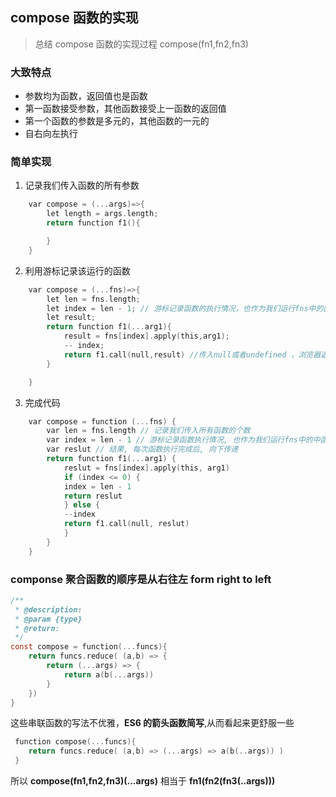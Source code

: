 <!--
 * @Author: your name
 * @Date: 2020-05-20 10:27:24
 * @LastEditTime: 2020-05-20 14:50:40
 * @LastEditors: Please set LastEditors
 * @Description: In User Settings Edit
 * @FilePath: /axzo-oms/Users/fgl/functional/02-compose.md
-->

## compose 函数的实现

> 总结 compose 函数的实现过程 compose(fn1,fn2,fn3)

### 大致特点

- 参数均为函数，返回值也是函数
- 第一函数接受参数，其他函数接受上一函数的返回值
- 第一个函数的参数是多元的，其他函数的一元的
- 自右向左执行

### 简单实现

1. 记录我们传入函数的所有参数

```c
    var compose = (...args)=>{
        let length = args.length;
        return function f1(){

        }
    }
```

2. 利用游标记录该运行的函数

```c
    var compose = (...fns)=>{
        let len = fns.length;
        let index = len - 1; // 游标记录函数的执行情况，也作为我们运行fns中的函数的索引
        let result;
        return function f1(...arg1){
            result = fns[index].apply(this,arg1);
            -- index;
            return f1.call(null,result) //传入null或者undefined ，浏览器返回window，其他环境返回global
        }

    }
```

3. 完成代码

```c
    var compose = function (...fns) {
        var len = fns.length // 记录我们传入所有函数的个数
        var index = len - 1 // 游标记录函数执行情况, 也作为我们运行fns中的中函数的索引
        var reslut // 结果, 每次函数执行完成后, 向下传递
        return function f1(...arg1) {
            reslut = fns[index].apply(this, arg1)
            if (index <= 0) {
            index = len - 1
            return reslut
            } else {
            --index
            return f1.call(null, reslut)
            }
        }
    }

```

### componse 聚合函数的顺序是从右往左 form right to left

```c
/**
 * @description:
 * @param {type}
 * @return:
 */
const compose = function(...funcs){
    return funcs.reduce( (a,b) => {
        return (...args) => {
            return a(b(...args))
        }
    })
}

```

这些串联函数的写法不优雅，**ES6 的箭头函数简写**,从而看起来更舒服一些

```c
 function compose(...funcs){
    return funcs.reduce( (a,b) => (...args) => a(b(..args)) )
 }

```

所以 **compose(fn1,fn2,fn3)(...args)** 相当于 **fn1(fn2(fn3(..args)))**
